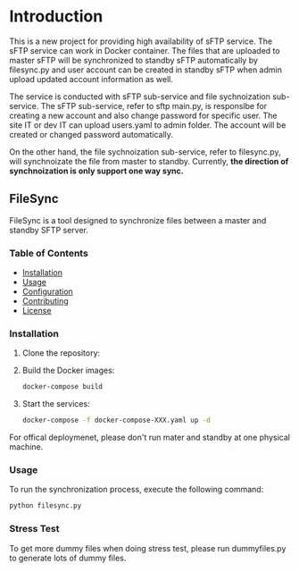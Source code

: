 
# Introduction
This is a new project for providing high availability of sFTP service. The sFTP service can work in Docker container. The files that are uploaded to master sFTP will be synchronized to standby sFTP automatically by filesync.py and user account can be created in standby sFTP when admin upload updated account information as well.

The service is conducted with sFTP sub-service and file sychnoization sub-service. The sFTP sub-service, refer to sftp main.py, is responslbe for creating a new account and also change password for specific user. The site IT or dev IT can upload users.yaml to admin folder. The account will be created or changed password automatically.

On the other hand, the file sychnoization sub-service, refer to filesync.py, will synchnoizate the file from master to standby. Currently, <strong>the direction of synchnoization is only support one way sync.</strong> 

## FileSync

FileSync is a tool designed to synchronize files between a master and standby SFTP server.

### Table of Contents

- [Installation](#installation)
- [Usage](#usage)
- [Configuration](#configuration)
- [Contributing](#contributing)
- [License](#license)

### Installation

1. Clone the repository:
    
2. Build the Docker images:
    ```sh
    docker-compose build
    ```

3. Start the services:
    ```sh
    docker-compose -f docker-compose-XXX.yaml up -d
    ```
For offical deploymenet, please don't run mater and standby at one physical machine.

### Usage

To run the synchronization process, execute the following command:
```sh
python filesync.py
```

### Stress Test

To get more dummy files when doing stress test, please run dummyfiles.py to generate lots of dummy files.



